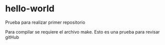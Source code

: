 # hello-world
Prueba para realizar primer repositorio

Para compilar se requiere el archivo make.
Esto es una prueba para revisar gitHub
